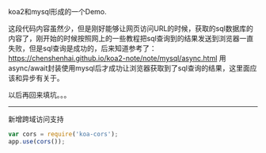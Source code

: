 koa2和mysql形成的一个Demo.

这段代码内容虽然少，但是刚好能够让网页访问URL的时候，获取的sql数据库的内容了，刚开始的时候按照网上的一些教程把sql查询到的结果发送到浏览器一直失败，但是sql查询是成功的，后来知道参考了：https://chenshenhai.github.io/koa2-note/note/mysql/async.html
用async/await封装使用mysql后才成功让浏览器获取到了sql查询的结果，这里面应该和异步有关于。

以后再回来填坑。。。

--- 

新增跨域访问支持
```js
var cors = require('koa-cors');
app.use(cors());
```